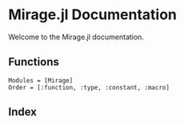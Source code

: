# Mirage.jl Documentation

Welcome to the Mirage.jl documentation.

## Functions

```@autodocs
Modules = [Mirage]
Order = [:function, :type, :constant, :macro]
```

## Index

```@index
```

